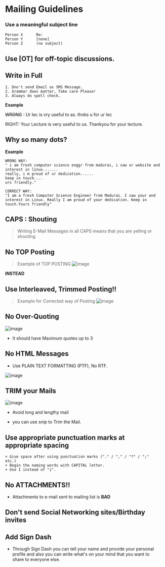 # Mailing Guidelines


### Use a meaningful subject line

```
Person X      Re:
Person Y      [none]
Person Z      (no subject)
```

## Use [OT] for off-topic discussions.

## Write in Full 
```
1. Dno't send Email as SMS Message.
2. Grammar does matter, Take care Please!
3. Always do spell check.
```
**Example**

~~WRONG~~ : Ur lec is vry useful to as. thnks u for ur lec

RIGHT: Your Lecture is very useful to us. Thankyou for your lecture.

## Why so many dots?

**Example**
```
WRONG WAY: 
" i am fresh computer science enggr from madurai, i saw ur website and interest in linux.......
really, i m proud of ur dedication......
keep in touch....
urs friendly."

CORRECT WAY: 
"I am a fresh Computer Science Engineer from Madurai. I saw your and interest in Linux. Really I am proud of your dedication. Keep in touch.Yours friendly"
```
## CAPS : Shouting
> Writing E-Mail Messages in all CAPS means that you are yelling or shouting.

## No TOP Posting
> Example of TOP POSTING
 ![image](https://user-images.githubusercontent.com/75418380/218329831-be9cbbe6-0307-4e3e-a83a-0c85d2aedf0d.png)


**INSTEAD**

## Use Interleaved, Trimmed Posting!!
> Example for Corrected way of Posting
 ![image](https://user-images.githubusercontent.com/75418380/218330015-c076b80e-263e-4401-90b8-30ee2e58a72d.png)
## No Over-Quoting

![image](https://user-images.githubusercontent.com/75418380/218330237-2141f42c-7a33-41d4-9b5c-b608dba9f51b.png)

+ It should have Maximum quotes up to 3

## No HTML Messages

+ Use PLAIN TEXT FORMATTING (PTF), No RTF.

![image](https://user-images.githubusercontent.com/75418380/218330593-3f8d90b1-8647-4015-8f33-6886d394af05.png)


## TRIM your Mails
![image](https://user-images.githubusercontent.com/75418380/218330768-2dc6ce8c-3958-4e51-9ab4-dbbc7c722b7b.png)

+ Avoid long and lengthy mail

+ you can use snip to Trim the Mail.

## Use appropriate punctuation marks at appropriate spacing
```
+ Give space after using punctuation marks ("." / "," / "?" / ";" etc.)
+ Begin the naming words with CAPITAL letter.
+ Use I instead of "i".
```

## No ATTACHMENTS!!
+ Attachments to e-mail sent to mailing list is **BAD**

## Don't send Social Networking sites/Birthday invites

## Add Sign Dash 
+ Through Sign Dash you can tell your name and provide your personal profile and also you can write what's on your mind that 
you want to share to everyone else.


